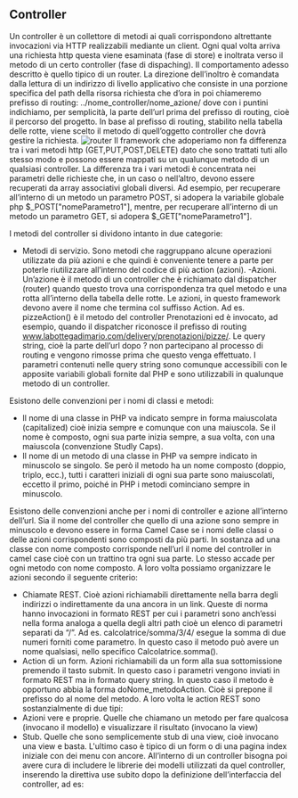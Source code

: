 
## **Controller**

Un controller è un collettore di metodi ai quali corrispondono altrettante invocazioni via HTTP realizzabili mediante un client. Ogni qual volta arriva una richiesta http questa viene esaminata (fase di store) e inoltrata verso il metodo di un certo controller (fase di dispaching). Il comportamento adesso descritto è quello tipico di un router. La direzione dell’inoltro è comandata dalla lettura di un indirizzo di livello applicativo che consiste in una porzione specifica del path della risorsa richiesta che d’ora in poi chiameremo prefisso di routing: ../nome_controller/nome_azione/ dove con i puntini indichiamo, per semplicità, la parte dell’url prima del prefisso di routing, cioè il percorso del progetto.  In base al prefisso di routing, stabilito nella tabella delle rotte, viene scelto il metodo di quell’oggetto controller che dovrà gestire la richiesta. 
 ![router](router.png)
Il framework che adoperiamo non fa differenza tra i vari metodi http (GET,PUT,POST,DELETE) dato che sono trattati tuti allo stesso modo e possono essere mappati su un qualunque metodo di un qualsiasi controller. 
La differenza tra i vari metodi è concentrata nei parametri delle richieste che, in un caso o nell’altro, devono essere recuperati da array associativi globali diversi. Ad esempio, per recuperare all’interno di un metodo un parametro POST, si adopera la variabile globale php $_POST["nomeParametro1"], mentre, per recuperare all’interno di un metodo un parametro GET, si adopera $_GET["nomeParametro1"].

I metodi del controller si dividono intanto in due categorie: 
-	Metodi di servizio. Sono metodi che raggruppano alcune operazioni utilizzate da più azioni e che quindi è conveniente tenere a parte per poterle riutilizzare all’interno del codice di più action (azioni).
-Azioni. Un’azione è il metodo di un controller che è richiamato dal dispatcher (router) quando questo trova una corrispondenza tra quel metodo e una rotta all’interno della tabella delle rotte. Le azioni, in questo framework devono avere il nome che termina col suffisso Action. Ad es. pizzeAction() è il metodo del controller Prenotazioni ed è invocato, ad esempio, quando il dispatcher riconosce il prefisso di routing www.labottegadimario.com/delivery/prenotazioni/pizze/. 
Le query string, cioè la parte dell’url dopo ? non partecipano al processo di routing e vengono rimosse prima che questo venga effettuato. I parametri contenuti nelle query string sono comunque accessibili con le apposite variabili globali fornite dal PHP e sono utilizzabili in qualunque metodo di un controller. 
 



Esistono delle convenzioni per i nomi di classi e metodi:
-	Il nome di una classe in PHP va indicato sempre in forma maiuscolata (capitalized) cioè inizia sempre e comunque con una maiuscola. Se il nome è composto, ogni sua parte inizia sempre, a sua volta, con una maiuscola (convenzione Studly Caps). 
-	Il nome di un metodo di una classe in PHP va sempre indicato in minuscolo se singolo. Se però il metodo ha un nome composto (doppio, triplo, ecc.), tutti i caratteri iniziali di ogni sua parte sono maiuscolati, eccetto il primo, poiché in PHP i metodi cominciano sempre in minuscolo.  
 
Esistono delle convenzioni anche per i nomi di controller e azione all’interno dell’url. Sia il nome del controller che quello di una azione sono sempre in minuscolo e devono essere in forma Camel Case se i nomi delle classi o delle azioni corrispondenti sono composti da più parti. In sostanza ad una classe con nome composto corrisponde nell’url il nome del controller in camel case cioè con un trattino tra ogni sua parte. Lo stesso accade per ogni metodo con nome composto.
A loro volta possiamo organizzare le azioni secondo il seguente criterio:
-	Chiamate REST. Cioè azioni richiamabili direttamente nella barra degli indirizzi o indirettamente da una ancora in un link. Queste di norma hanno invocazioni in formato REST per cui i parametri sono anch’essi nella forma analoga a quella degli altri path cioè un elenco di parametri separati da “/”. Ad es. calcolatrice/somma/3/4/ esegue la somma di due numeri forniti come parametro. In questo caso il metodo può avere un nome qualsiasi, nello specifico Calcolatrice.somma().
-	Action di un form. Azioni richiamabili da un form alla sua sottomissione premendo il tasto submit. In questo caso i parametri vengono inviati in formato REST ma in formato query string. In questo caso il metodo è opportuno abbia la forma doNome_metodoAction. Cioè si prepone il prefisso do al nome del metodo.
A loro volta le action REST sono sostanzialmente di due tipi: 
-	Azioni vere e proprie. Quelle che chiamano un metodo per fare qualcosa (invocano il modello) e visualizzare il risultato (invocano la view)
-	Stub. Quelle che sono semplicemente stub di una view, cioè invocano una view e basta. L'ultimo caso è tipico di un form o di una pagina index iniziale con dei menu con ancore.
All’interno di un controller bisogna poi avere cura di includere le librerie dei modelli utilizzati da quel controller, inserendo la direttiva use subito dopo la definizione dell’interfaccia del controller, ad es:

